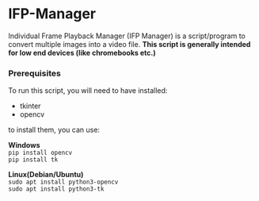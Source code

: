 # IFP-Manager
Individual Frame Playback Manager (IFP Manager) is a script/program to convert multiple images into a video file. **This script is generally intended for low end devices (like chromebooks etc.)**

### Prerequisites
To run this script, you will need to have installed:
- tkinter
- opencv

to install them, you can use:

**Windows**
<br>`pip install opencv`
<br>`pip install tk`

**Linux(Debian/Ubuntu)**
<br>`sudo apt install python3-opencv`
<br>`sudo apt install python3-tk`
